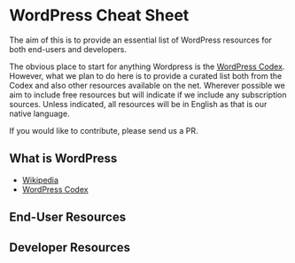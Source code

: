 # WordPress Cheat Sheet

The aim of this is to provide an essential list of WordPress resources for both end-users and developers.

The obvious place to start for anything Wordpress is the [WordPress Codex](https://codex.wordpress.org/). However, what we plan to do here is to provide a curated list both from the Codex and also other resources available on the net. Wherever possible we aim to include free resources but will indicate if we include any subscription sources. Unless indicated, all resources will be in English as that is our native language.

If you would like to contribute, please send us a PR. 

## What is WordPress
* [Wikipedia](https://en.wikipedia.org/wiki/WordPress)
* [WordPress Codex](https://codex.wordpress.org/WordPress_Features)

## End-User Resources

## Developer Resources
